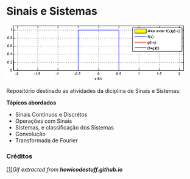 # Sinais e Sistemas

![Convolução](https://github.com/rafaelfigueredog/SignalsAndSystems/blob/master/convolution.gif)

Repositório destinado as atividades da diciplina de Sinais e Sistemas: 

**Tópicos abordados**

- Sinais Continuos e Discrétos
- Operações com Sinais
- Sistemas, e classificação dos Sistemas
- Convolução
- Transformada de Fourier

### Créditos 

[[1]](https://howicodestuff.github.io/machine_learning/theory/2018/08/13/convolution.html)_Gif extracted from **howicodestuff.github.io**_
